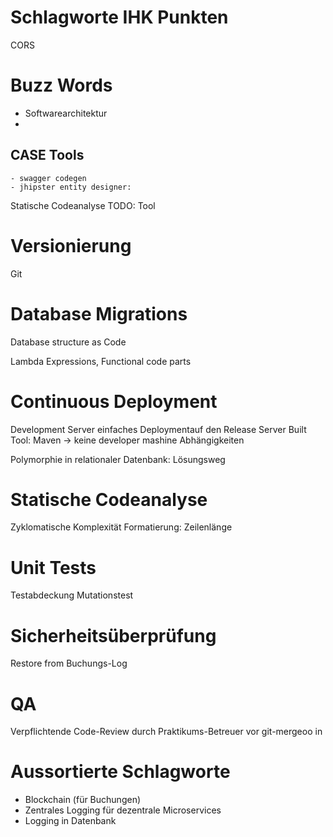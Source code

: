 # Schlagworte IHK Punkten

CORS
# Buzz Words
- Softwarearchitektur
- 

## CASE Tools
    - swagger codegen
    - jhipster entity designer:



Statische Codeanalyse
TODO: Tool

# Versionierung
Git

# Database Migrations
Database structure as Code

Lambda Expressions, Functional code parts

# Continuous Deployment
Development Server
einfaches Deploymentauf den Release Server
Built Tool: Maven -> keine developer mashine Abhängigkeiten

Polymorphie in relationaler Datenbank: Lösungsweg

# Statische Codeanalyse
Zyklomatische Komplexität
Formatierung: Zeilenlänge

# Unit Tests
Testabdeckung
Mutationstest

# Sicherheitsüberprüfung
Restore from Buchungs-Log

# QA
Verpflichtende Code-Review durch Praktikums-Betreuer vor git-mergeoo in 

# Aussortierte Schlagworte
- Blockchain (für Buchungen)
- Zentrales Logging für dezentrale Microservices
- Logging in Datenbank
